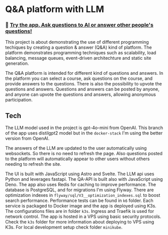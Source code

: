# Q&A platform with LLM 

### 🚀 [Try the app. Ask questions to AI or answer other people's questions!](https://qa.olli.codes/)

This project is about demonstrating the use of different programming techiques by creating a question & answer (Q&A) kind of platform. The platform demonstrates programming techniques such as scalability, load balancing, message queues, event-driven architechture and static site generation.

The Q&A platform is intended for different kind of questions and answers. In the platform you can select a course, ask questions on the course, and provide answers to the questions. There is also the possibility to upvote the questions and answers. Questions and answers can be posted by anyone, and anyone can upvote the questions and answers, allowing anonymous participation.

## Tech

The LLM model used in the project is gpt-4o-mini from OpenAI. This branch of the app uses distilgpt2 model but in the ```docker-stack``` I'm using the better version from OpenAI.

The answers of the LLM are updated to the user automatically using websockets. So there is no need to refresh the page. Also questions posted to the platform will automatically appear to other users without others needing to refresh the site.

The UI is built with JavaScript using Astro and Svelte. The LLM api uses Python and leverages fastapi. The QA-API is built also with JavaScript using Deno. The app also uses Redis for caching to improve performance. The database is PostgreSQL, and for migrations I'm using Flyway. There are optimization indexes in ```flyway/sql/V3__optimization_indexes.sql``` to boost search performance. Performance tests can be found in ```k6``` folder. Each service is packaged to Docker image and the app is deployed using K3s. The configurations files are in folder ```k3s```. Ingress and Traefik is used for network control. The app is hosted in a VPS using basic security protocols. Check the ```k3s``` folder for more information about deploying to VPS using K3s. For local development setup check folder ```minikube```.

